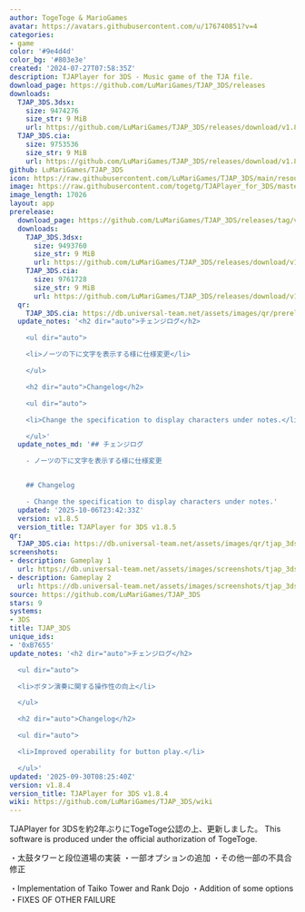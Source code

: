 ```yaml
---
author: TogeToge & MarioGames
avatar: https://avatars.githubusercontent.com/u/176740851?v=4
categories:
- game
color: '#9e4d4d'
color_bg: '#803e3e'
created: '2024-07-27T07:58:35Z'
description: TJAPlayer for 3DS - Music game of the TJA file.
download_page: https://github.com/LuMariGames/TJAP_3DS/releases
downloads:
  TJAP_3DS.3dsx:
    size: 9474276
    size_str: 9 MiB
    url: https://github.com/LuMariGames/TJAP_3DS/releases/download/v1.8.4/TJAP_3DS.3dsx
  TJAP_3DS.cia:
    size: 9753536
    size_str: 9 MiB
    url: https://github.com/LuMariGames/TJAP_3DS/releases/download/v1.8.4/TJAP_3DS.cia
github: LuMariGames/TJAP_3DS
icon: https://raw.githubusercontent.com/LuMariGames/TJAP_3DS/main/resource/icon.png
image: https://raw.githubusercontent.com/togetg/TJAPlayer_for_3DS/master/resource/banner.png
image_length: 17026
layout: app
prerelease:
  download_page: https://github.com/LuMariGames/TJAP_3DS/releases/tag/v1.8.5
  downloads:
    TJAP_3DS.3dsx:
      size: 9493760
      size_str: 9 MiB
      url: https://github.com/LuMariGames/TJAP_3DS/releases/download/v1.8.5/TJAP_3DS.3dsx
    TJAP_3DS.cia:
      size: 9761728
      size_str: 9 MiB
      url: https://github.com/LuMariGames/TJAP_3DS/releases/download/v1.8.5/TJAP_3DS.cia
  qr:
    TJAP_3DS.cia: https://db.universal-team.net/assets/images/qr/prerelease/tjap_3ds-cia.png
  update_notes: '<h2 dir="auto">チェンジログ</h2>

    <ul dir="auto">

    <li>ノーツの下に文字を表示する様に仕様変更</li>

    </ul>

    <h2 dir="auto">Changelog</h2>

    <ul dir="auto">

    <li>Change the specification to display characters under notes.</li>

    </ul>'
  update_notes_md: '## チェンジログ

    - ノーツの下に文字を表示する様に仕様変更


    ## Changelog

    - Change the specification to display characters under notes.'
  updated: '2025-10-06T23:42:33Z'
  version: v1.8.5
  version_title: TJAPlayer for 3DS v1.8.5
qr:
  TJAP_3DS.cia: https://db.universal-team.net/assets/images/qr/tjap_3ds-cia.png
screenshots:
- description: Gameplay 1
  url: https://db.universal-team.net/assets/images/screenshots/tjap_3ds/gameplay-1.png
- description: Gameplay 2
  url: https://db.universal-team.net/assets/images/screenshots/tjap_3ds/gameplay-2.png
source: https://github.com/LuMariGames/TJAP_3DS
stars: 9
systems:
- 3DS
title: TJAP_3DS
unique_ids:
- '0xB7655'
update_notes: '<h2 dir="auto">チェンジログ</h2>

  <ul dir="auto">

  <li>ボタン演奏に関する操作性の向上</li>

  </ul>

  <h2 dir="auto">Changelog</h2>

  <ul dir="auto">

  <li>Improved operability for button play.</li>

  </ul>'
updated: '2025-09-30T08:25:40Z'
version: v1.8.4
version_title: TJAPlayer for 3DS v1.8.4
wiki: https://github.com/LuMariGames/TJAP_3DS/wiki
---
```

TJAPlayer for 3DSを約2年ぶりにTogeToge公認の上、更新しました。
This software is produced under the official authorization of TogeToge.

・太鼓タワーと段位道場の実装
・一部オプションの追加
・その他一部の不具合修正

・Implementation of Taiko Tower and Rank Dojo
・Addition of some options
・FIXES OF OTHER FAILURE